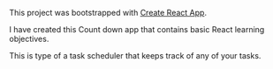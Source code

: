 This project was bootstrapped with [Create React App](https://github.com/facebookincubator/create-react-app).

I have created this Count down app that contains basic React learning objectives.

This is type of a task scheduler that keeps track of any of your tasks.